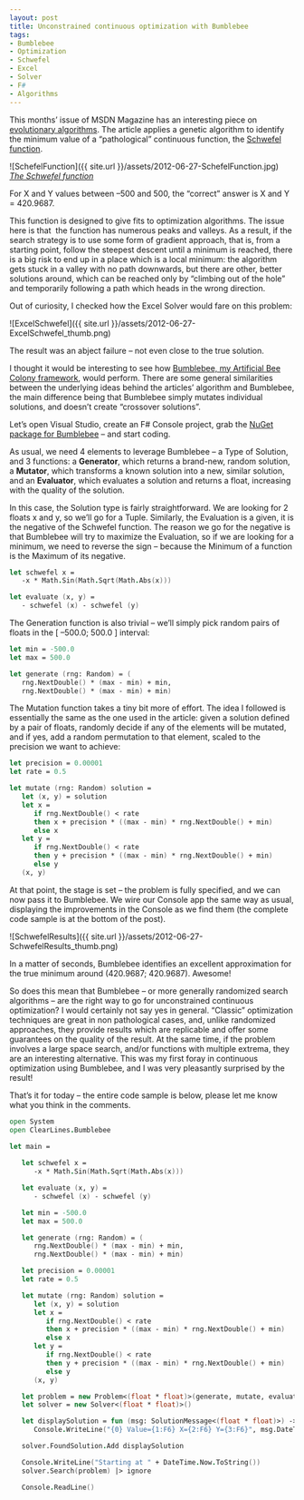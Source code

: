 ```yaml
---
layout: post
title: Unconstrained continuous optimization with Bumblebee
tags:
- Bumblebee
- Optimization
- Schwefel
- Excel
- Solver
- F#
- Algorithms
---
```


This months’ issue of MSDN Magazine has an interesting piece on [evolutionary algorithms](http://msdn.microsoft.com/en-us/magazine/jj133825.aspx). The article applies a genetic algorithm to identify the minimum value of a “pathological” continuous function, the [Schwefel function](http://www-optima.amp.i.kyoto-u.ac.jp/member/student/hedar/Hedar_files/TestGO_files/Page2530.htm).  

![SchefelFunction]({{ site.url }}/assets/2012-06-27-SchefelFunction.jpg)
[*The Schwefel function*](http://www-optima.amp.i.kyoto-u.ac.jp/member/student/hedar/Hedar_files/TestGO_files/Page2530.htm)

For X and Y values between –500 and 500, the “correct” answer is X and Y = 420.9687.   

This function is designed to give fits to optimization algorithms. The issue here is that&#160; the function has numerous peaks and valleys. As a result, if the search strategy is to use some form of gradient approach, that is, from a starting point, follow the steepest descent until a minimum is reached, there is a big risk to end up in a place which is a local minimum: the algorithm gets stuck in a valley with no path downwards, but there are other, better solutions around, which can be reached only by “climbing out of the hole” and temporarily following a path which heads in the wrong direction.  

<!--more-->

Out of curiosity, I checked how the Excel Solver would fare on this problem:  

![ExcelSchwefel]({{ site.url }}/assets/2012-06-27-ExcelSchwefel_thumb.png)

The result was an abject failure – not even close to the true solution.  

I thought it would be interesting to see how [Bumblebee, my Artificial Bee Colony framework](http://bumblebee.codeplex.com/), would perform. There are some general similarities between the underlying ideas behind the articles’ algorithm and Bumblebee, the main difference being that Bumblebee simply mutates individual solutions, and doesn’t create “crossover solutions”.  

Let’s open Visual Studio, create an F# Console project, grab the [NuGet package for Bumblebee](https://nuget.org/packages/Bumblebee) – and start coding.  

As usual, we need 4 elements to leverage Bumblebee – a Type of Solution, and 3 functions: a **Generator**, which returns a brand-new, random solution, a **Mutator**, which transforms a known solution into a new, similar solution, and an **Evaluator**, which evaluates a solution and returns a float, increasing with the quality of the solution.  

In this case, the Solution type is fairly straightforward. We are looking for 2 floats x and y, so we’ll go for a Tuple. Similarly, the Evaluation is a given, it is the negative of the Schwefel function. The reason we go for the negative is that Bumblebee will try to maximize the Evaluation, so if we are looking for a minimum, we need to reverse the sign – because the Minimum of a function is the Maximum of its negative.  

``` fsharp
let schwefel x = 
   -x * Math.Sin(Math.Sqrt(Math.Abs(x)))

let evaluate (x, y) = 
   - schwefel (x) - schwefel (y)
``` 

The Generation function is also trivial – we’ll simply pick random pairs of floats in the [ –500.0; 500.0 ] interval:

``` fsharp
let min = -500.0
let max = 500.0

let generate (rng: Random) = (
   rng.NextDouble() * (max - min) + min,
   rng.NextDouble() * (max - min) + min)
``` 

The Mutation function takes a tiny bit more of effort. The idea I followed is essentially the same as the one used in the article: given a solution defined by a pair of floats, randomly decide if any of the elements will be mutated, and if yes, add a random permutation to that element, scaled to the precision we want to achieve:

``` fsharp
let precision = 0.00001
let rate = 0.5

let mutate (rng: Random) solution =
   let (x, y) = solution
   let x =
      if rng.NextDouble() < rate 
      then x + precision * ((max - min) * rng.NextDouble() + min)
      else x
   let y =
      if rng.NextDouble() < rate 
      then y + precision * ((max - min) * rng.NextDouble() + min)
      else y
   (x, y)
``` 

At that point, the stage is set – the problem is fully specified, and we can now pass it to Bumblebee. We wire our Console app the same way as usual, displaying the improvements in the Console as we find them (the complete code sample is at the bottom of the post). 

![SchwefelResults]({{ site.url }}/assets/2012-06-27-SchwefelResults_thumb.png)

In a matter of seconds, Bumblebee identifies an excellent approximation for the true minimum around (420.9687; 420.9687). Awesome!

So does this mean that Bumblebee – or more generally randomized search algorithms – are the right way to go for unconstrained continuous optimization? I would certainly not say yes in general. “Classic” optimization techniques are great in non pathological cases, and, unlike randomized approaches, they provide results which are replicable and offer some guarantees on the quality of the result. At the same time, if the problem involves a large space search, and/or functions with multiple extrema, they are an interesting alternative. This was my first foray in continuous optimization using Bumblebee, and I was very pleasantly surprised by the result!

That’s it for today – the entire code sample is below, please let me know what you think in the comments.

``` fsharp
open System
open ClearLines.Bumblebee

let main =
   
   let schwefel x = 
      -x * Math.Sin(Math.Sqrt(Math.Abs(x)))

   let evaluate (x, y) = 
      - schwefel (x) - schwefel (y)

   let min = -500.0
   let max = 500.0

   let generate (rng: Random) = (
      rng.NextDouble() * (max - min) + min,
      rng.NextDouble() * (max - min) + min)

   let precision = 0.00001
   let rate = 0.5

   let mutate (rng: Random) solution =
      let (x, y) = solution
      let x =
         if rng.NextDouble() < rate 
         then x + precision * ((max - min) * rng.NextDouble() + min)
         else x
      let y =
         if rng.NextDouble() < rate 
         then y + precision * ((max - min) * rng.NextDouble() + min)
         else y
      (x, y)

   let problem = new Problem<(float * float)>(generate, mutate, evaluate)
   let solver = new Solver<(float * float)>()

   let displaySolution = fun (msg: SolutionMessage<(float * float)>) ->
      Console.WriteLine("{0} Value={1:F6} X={2:F6} Y={3:F6}", msg.DateTime, msg.Quality, fst msg.Solution, snd msg.Solution)

   solver.FoundSolution.Add displaySolution

   Console.WriteLine("Starting at " + DateTime.Now.ToString())
   solver.Search(problem) |> ignore

   Console.ReadLine()
``` 
